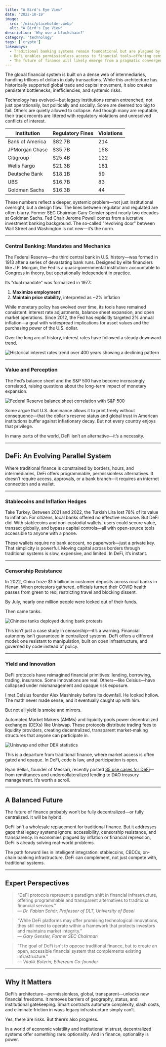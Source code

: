 ```yaml
---
title: "A Bird's Eye View"
date: '2022-10-19'
image:
  src: '/misc/placeholder.webp'
  alt: "A Bird's Eye View"
description: 'Why use a blockchain?'
category: 'technology'
tags: ['crypto']
takeaways:
  - Traditional banking systems remain foundational but are plagued by systemic risk, regulatory failures, and entrenched conflicts of interest.
  - DeFi enables permissionless access to financial tools—offering censorship resistance, borderless stablecoin usage, and transparent yield generation.
  - The future of finance will likely emerge from a pragmatic convergence between legacy institutions and decentralized infrastructure.
---
```


The global financial system is built on a dense web of intermediaries, handling trillions of dollars in daily transactions. While this architecture has historically supported global trade and capital movement, it also creates persistent bottlenecks, inefficiencies, and systemic risks.

Technology has evolved—but legacy institutions remain entrenched, not just operationally, but politically and socially. Some are deemed too big to fail. Others are quietly allowed to collapse. And though many are reputable, their track records are littered with regulatory violations and unresolved conflicts of interest.

| Institution     | Regulatory Fines | Violations |
| --------------- | ---------------- | ---------- |
| Bank of America | $82.7B           | 214        |
| JPMorgan Chase  | $35.7B           | 158        |
| Citigroup       | $25.4B           | 122        |
| Wells Fargo     | $21.3B           | 181        |
| Deutsche Bank   | $18.1B           | 59         |
| UBS             | $16.7B           | 83         |
| Goldman Sachs   | $16.3B           | 44         |

These numbers reflect a deeper, systemic problem—not just institutional oversight, but a design flaw. The lines between regulator and regulated are often blurry. Former SEC Chairman Gary Gensler spent nearly two decades at Goldman Sachs. Fed Chair Jerome Powell comes from a lucrative investment banking background. The so-called "revolving door" between Wall Street and Washington is not new—it’s the norm.

---

### Central Banking: Mandates and Mechanics

The Federal Reserve—the third central bank in U.S. history—was formed in 1913 after a series of devastating bank runs. Designed by elite financiers like J.P. Morgan, the Fed is a quasi-governmental institution: accountable to Congress in theory, but operationally independent in practice.

Its "dual mandate" was formalized in 1977:

1. **Maximize employment**
2. **Maintain price stability**, interpreted as ~2% inflation

While monetary policy has evolved over time, its tools have remained consistent: interest rate adjustments, balance sheet expansion, and open market operations. Since 2012, the Fed has explicitly targeted 2% annual inflation—a goal with widespread implications for asset values and the purchasing power of the U.S. dollar.

Over the long arc of history, interest rates have followed a steady downward trend.

![Historical interest rates trend over 400 years showing a declining pattern](/images/400y-interest.webp)

---

### Value and Perception

The Fed’s balance sheet and the S&P 500 have become increasingly correlated, raising questions about the long-term impact of monetary expansion.

![Federal Reserve balance sheet correlation with S&P 500](/images/fed-sp.webp)

Some argue that U.S. dominance allows it to print freely without consequence—that the dollar's reserve status and global trust in American institutions buffer against inflationary decay. But not every country enjoys that privilege.

In many parts of the world, DeFi isn’t an alternative—it’s a necessity.

---

## DeFi: An Evolving Parallel System

Where traditional finance is constrained by borders, hours, and intermediaries, DeFi offers programmable, permissionless alternatives. It doesn’t require access, approvals, or a bank branch—it requires an internet connection and a wallet.

---

### Stablecoins and Inflation Hedges

Take Turkey. Between 2021 and 2022, the Turkish Lira lost 78% of its value to inflation. For citizens, local banks offered no effective recourse. But DeFi did. With stablecoins and non-custodial wallets, users could secure value, transact globally, and bypass capital controls—all with open-source tools accessible to anyone with a phone.

These wallets require no bank account, no paperwork—just a private key. That simplicity is powerful. Moving capital across borders through traditional systems is slow, expensive, and limited. In DeFi, it’s instant.

---

### Censorship Resistance

In 2022, China froze $1.5 billion in customer deposits across rural banks in Henan. When protestors gathered, officials turned their COVID health passes from green to red, restricting travel and blocking dissent.

By July, nearly one million people were locked out of their funds.

Then came tanks.

![Chinese tanks deployed during bank protests](/images/tank-webp.png)

This isn’t just a case study in censorship—it’s a warning. Financial autonomy isn’t guaranteed in centralized systems. DeFi offers a different model: one resistant to manipulation, built on open infrastructure, and governed by code instead of policy.

---

### Yield and Innovation

DeFi protocols have reimagined financial primitives: lending, borrowing, trading, insurance. Some innovations are real. Others—like Celsius—have collapsed under mismanagement and opaque risk exposure.

I met Celsius founder Alex Mashinsky before its downfall. He looked hollow. The math never made sense, and it eventually caught up with him.

But not all yield is smoke and mirrors.

Automated Market Makers (AMMs) and liquidity pools power decentralized exchanges (DEXs) like Uniswap. These protocols distribute trading fees to liquidity providers, creating decentralized, transparent market-making structures that anyone can participate in.

![Uniswap and other DEX statistics](/images/uniswap.webp)

This is a departure from traditional finance, where market access is often gated and opaque. In DeFi, code is law, and participation is open.

Ryan Selkis, founder of Messari, recently posted [35 use cases for DeFi](https://twitter.com/twobitidiot/status/1551874256761659393?s=20&t=cDNrQAr0FsQJXotpRolEAA)—from remittances and undercollateralized lending to DAO treasury management. It’s worth a scroll.

---

## A Balanced Future

The future of finance probably won’t be fully decentralized—or fully centralized. It will be hybrid.

DeFi isn't a wholesale replacement for traditional finance. But it addresses gaps that legacy systems ignore: accessibility, censorship resistance, and transparency. In economies plagued by inflation or financial repression, DeFi is already solving real-world problems.

The path forward lies in intelligent integration: stablecoins, CBDCs, on-chain banking infrastructure. DeFi can complement, not just compete with, traditional systems.

---

## Expert Perspectives

> “DeFi protocols represent a paradigm shift in financial infrastructure, offering programmable and transparent alternatives to traditional financial services.”  
> — _Dr. Fabian Schär, Professor of DLT, University of Basel_

> “While DeFi platforms may offer promising technological innovations, they still need to operate within a framework that protects investors and maintains market integrity.”  
> — _Gary Gensler, Former SEC Chairman_

> “The goal of DeFi isn't to oppose traditional finance, but to create an open, accessible financial system that complements existing infrastructure.”  
> — _Vitalik Buterin, Ethereum Co-founder_

---

## Why It Matters

DeFi’s architecture—permissionless, global, transparent—unlocks new financial freedoms. It removes barriers of geography, status, and institutional gatekeeping. Smart contracts automate complexity, slash costs, and eliminate friction in ways legacy infrastructure simply can’t.

Yes, there are risks. But there’s also progress.

In a world of economic volatility and institutional mistrust, decentralized systems offer something rare: optionality. And in finance, optionality is power.
